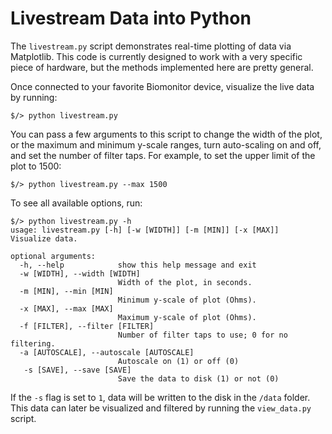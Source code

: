 # Livestream Data into Python

The `livestream.py` script demonstrates real-time plotting of data via
Matplotlib. This code is currently designed to work with a very specific piece
of hardware, but the methods implemented here are pretty general.

Once connected to your favorite Biomonitor device, visualize the live data by
running:

```unix
$/> python livestream.py
```

You can pass a few arguments to this script to change the width of the plot, or
the maximum and minimum y-scale ranges, turn auto-scaling on and off, and set
the number of filter taps. For example, to set the upper limit of the plot to
1500:

```unix
$/> python livestream.py --max 1500
```

To see all available options, run:

```unix
$/> python livestream.py -h
usage: livestream.py [-h] [-w [WIDTH]] [-m [MIN]] [-x [MAX]]                                            
Visualize data.

optional arguments:
  -h, --help            show this help message and exit
  -w [WIDTH], --width [WIDTH]
                        Width of the plot, in seconds.
  -m [MIN], --min [MIN]
                        Minimum y-scale of plot (Ohms).
  -x [MAX], --max [MAX]
                        Maximum y-scale of plot (Ohms).
  -f [FILTER], --filter [FILTER]
                        Number of filter taps to use; 0 for no filtering.
  -a [AUTOSCALE], --autoscale [AUTOSCALE]
                        Autoscale on (1) or off (0)
   -s [SAVE], --save [SAVE]
                        Save the data to disk (1) or not (0)
```

If the `-s` flag is set to `1`, data will be written to the disk in the `/data`
folder. This data can later be visualized and filtered by running the
`view_data.py` script.
